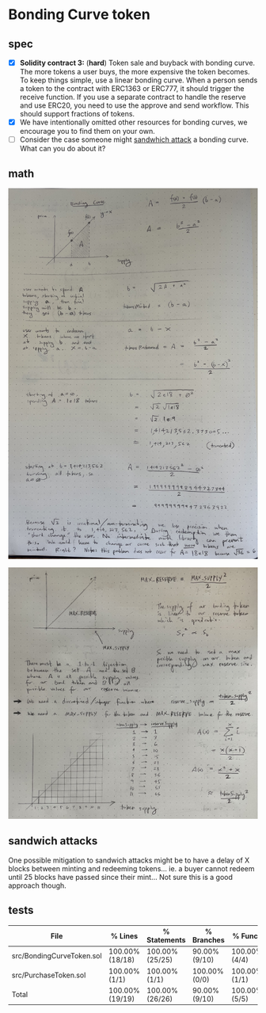 # Bonding Curve token

## spec

- [x] **Solidity contract 3:** (**hard**) Token sale and buyback with bonding curve. The more tokens a user buys, the more expensive the token becomes. To keep things simple, use a linear bonding curve. When a person sends a token to the contract with ERC1363 or ERC777, it should trigger the receive function. If you use a separate contract to handle the reserve and use ERC20, you need to use the approve and send workflow. This should support fractions of tokens.
- [x] We have intentionally omitted other resources for bonding curves, we encourage you to find them on your own.
- [ ] Consider the case someone might [sandwhich attack](https://medium.com/coinmonks/defi-sandwich-attack-explain-776f6f43b2fd) a bonding curve. What can you do about it?

## math

![math](./math1.jpg)

![math](./math2.jpg)

## sandwich attacks

One possible mitigation to sandwich attacks might be to have a delay of X blocks between minting and redeeming tokens... ie. a buyer cannot redeem until 25 blocks have passed since their mint... Not sure this is a good approach though.

## tests

| File                      | % Lines         | % Statements    | % Branches    | % Funcs       |
| ------------------------- | --------------- | --------------- | ------------- | ------------- |
| src/BondingCurveToken.sol | 100.00% (18/18) | 100.00% (25/25) | 90.00% (9/10) | 100.00% (4/4) |
| src/PurchaseToken.sol     | 100.00% (1/1)   | 100.00% (1/1)   | 100.00% (0/0) | 100.00% (1/1) |
| Total                     | 100.00% (19/19) | 100.00% (26/26) | 90.00% (9/10) | 100.00% (5/5) |
